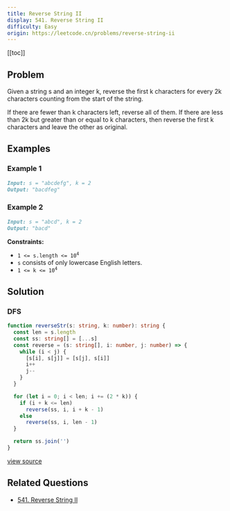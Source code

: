 ```yaml
---
title: Reverse String II
display: 541. Reverse String II
difficulty: Easy
origin: https://leetcode.cn/problems/reverse-string-ii
---
```


[[toc]]

## Problem

Given a string s and an integer k, reverse the first k characters for every 2k characters counting from the start of the string.

If there are fewer than k characters left, reverse all of them. If there are less than 2k but greater than or equal to k characters, then reverse the first k characters and leave the other as original.

## Examples

### Example 1

```md
Input: s = "abcdefg", k = 2
Output: "bacdfeg"
```

### Example 2

```md
Input: s = "abcd", k = 2
Output: "bacd"
```

**Constraints:**

- <code>1 &lt;= s.length &lt;= 10<sup>4</sup></code>
- <code>s</code> consists of only lowercase English letters.
- <code>1 &lt;= k &lt;= 10<sup>4</sup></code>

## Solution

### DFS

```ts
function reverseStr(s: string, k: number): string {
  const len = s.length
  const ss: string[] = [...s]
  const reverse = (s: string[], i: number, j: number) => {
    while (i < j) {
      [s[i], s[j]] = [s[j], s[i]]
      i++
      j--
    }
  }

  for (let i = 0; i < len; i += (2 * k)) {
    if (i + k <= len)
      reverse(ss, i, i + k - 1)
    else
      reverse(ss, i, len - 1)
  }

  return ss.join('')
}
```

[view source](https://leetcode.cn/problems/reverse-string-ii)

## Related Questions

- [541. Reverse String II](/structures/string/541)
